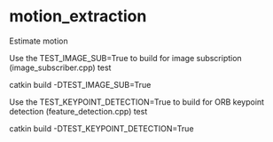 # motion_extraction
Estimate motion

Use the TEST_IMAGE_SUB=True to build for image subscription (image_subscriber.cpp) test

catkin build -DTEST_IMAGE_SUB=True

Use the TEST_KEYPOINT_DETECTION=True to build for ORB keypoint detection (feature_detection.cpp) test

catkin build -DTEST_KEYPOINT_DETECTION=True
